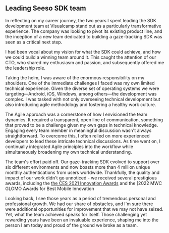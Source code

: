 ## Leading Seeso SDK team

In reflecting on my career journey, the two years I spent leading the SDK development team at Visualcamp stand out as a particularly transformative experience. The company was looking to pivot its existing product line, and the inception of a new team dedicated to building a gaze-tracking SDK was seen as a critical next step.

I had been vocal about my vision for what the SDK could achieve, and how we could build a winning team around it. This caught the attention of our CTO, who shared my enthusiasm and passion, and subsequently offered me the leadership role.

Taking the helm, I was aware of the enormous responsibility on my shoulders. One of the immediate challenges I faced was my own limited technical experience. Given the diverse set of operating systems we were targeting—Android, iOS, Windows, among others—the development was complex. I was tasked with not only overseeing technical development but also introducing agile methodology and fostering a healthy work culture.

The Agile approach was a cornerstone of how I envisioned the team dynamics. It required a transparent, open line of communication, something that proved to be a challenge given my own gaps in technical knowledge. Engaging every team member in meaningful discussion wasn't always straightforward. To overcome this, I often relied on more experienced developers to lead these intricate technical discussions. As time went on, I continually integrated Agile principles into the workflow while simultaneously broadening my own technical understanding.

The team's effort paid off. Our gaze-tracking SDK evolved to support over six different environments and now boasts more than 4 million unique monthly authentications from users worldwide. Thankfully, the quality and impact of our work didn't go unnoticed - we received several prestigious awards, including the [ the CES 2021 Innovation Awards](https://www.ces.tech/innovation-awards/honorees/2022/honorees/s/seeso.aspx) and the [2022 MWC GLOMO Awards for Best Mobile Innovation

Looking back, I see those years as a period of tremendous personal and professional growth. We had our share of obstacles, and I'm sure there were additional opportunities for improvement that we may not have seized. Yet, what the team achieved speaks for itself. Those challenging yet rewarding years have been an invaluable experience, shaping me into the person I am today and proud of the ground we broke as a team.
